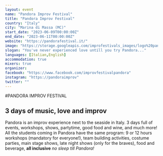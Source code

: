 ```yaml
---
layout: event
name: "Pandora Improv Festival"
title: "Pandora Improv Festival"
country: "Italy"
city: "Marina di Massa (MC)"
start_date: "2023-06-09T00:00:00Z"
end_date: "2023-06-11T00:00:00Z"
website: "https://pandorafestival.it/"
image: "https://storage.googleapis.com/improfestivals_images/logo%20pandora%20colori%20%281%29%20-%20Pandora%20Festival%20Improv.jpg"
slogan: "You've never experienced love untill you try Pandora..."
languages: [Italian,English]
accommodation: true
mixers: true
organizer: 
facebook: "https://www.facebook.com/improvfestivalpandora"
instagram: "https://pandoraimprov"
twitter: ""
---
```


#PANDORA IMPROV FESTIVAL
## 3 days of music, love and improv

Pandora is an improv experience next to the seaside in Italy.
3 days full of events, workshops, shows, partytime, good food and wine, and much more!
All the students coming in Pandora have the same program: 9 or 12 hours workshops (mandatory for everyone!), team building activities, costume parties, main stage shows, late night shows (only for the braves), food and beverage, **all inclusive**
*no sleep till Pandora!*

